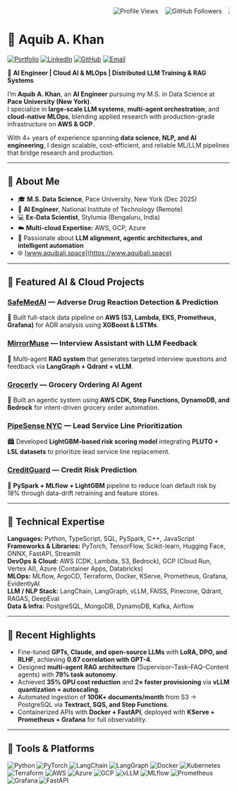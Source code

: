 <div align="left">
  <marquee behavior="alternate" scrollamount="3">
    <img src="https://komarev.com/ghpvc/?username=smaliaquib&color=blue" alt="Profile Views" />
    &nbsp;&nbsp;
    <img src="https://img.shields.io/github/followers/smaliaquib?style=social" alt="GitHub Followers" />
    &nbsp;&nbsp;
    <img src="https://img.shields.io/github/stars/smaliaquib?style=social" alt="GitHub Stars" />
  </marquee>
</div>

# 👋 Aquib A. Khan

[![Portfolio](https://img.shields.io/badge/Portfolio-000000?style=flat-square&logo=vercel&logoColor=white)](https://www.aquibali.space)
[![LinkedIn](https://img.shields.io/badge/LinkedIn-0A66C2?style=flat-square&logo=linkedin&logoColor=white)](https://www.linkedin.com/in/smaliaquib)
[![GitHub](https://img.shields.io/badge/GitHub-181717?style=flat-square&logo=github&logoColor=white)](https://github.com/smaliaquib)
[![Email](https://img.shields.io/badge/Email-D14836?style=flat-square&logo=gmail&logoColor=white)](mailto:aquibalicool3@gmail.com)

🤖 **AI Engineer | Cloud AI & MLOps | Distributed LLM Training & RAG Systems**

I’m **Aquib A. Khan**, an **AI Engineer** pursuing my M.S. in Data Science at **Pace University (New York)**.  
I specialize in **large-scale LLM systems**, **multi-agent orchestration**, and **cloud-native MLOps**, blending applied research with production-grade infrastructure on **AWS & GCP**.  

With 4+ years of experience spanning **data science, NLP, and AI engineering**, I design scalable, cost-efficient, and reliable ML/LLM pipelines that bridge research and production.

---

## 🧠 About Me

- 🎓 **M.S. Data Science**, Pace University, New York (Dec 2025)  
- 💼 **AI Engineer**, National Institute of Technology (Remote)  
- 💻 **Ex-Data Scientist**, Stylumia (Bengaluru, India)  
- ☁️ **Multi-cloud Expertise:** AWS, GCP, Azure  
- 🎯 Passionate about **LLM alignment, agentic architectures, and intelligent automation**  
- 🌐 [www.aquibali.space](https://www.aquibali.space)

---

## 🚀 Featured AI & Cloud Projects

### [SafeMedAI](https://github.com/smaliaquib/SafeMedAI) — Adverse Drug Reaction Detection & Prediction  
🧬 Built full-stack data pipeline on **AWS (S3, Lambda, EKS, Prometheus, Grafana)** for ADR analysis using **XGBoost & LSTMs**.

### [MirrorMuse](https://github.com/smaliaquib/MirrorMuse) — Interview Assistant with LLM Feedback  
💬 Multi-agent **RAG system** that generates targeted interview questions and feedback via **LangGraph + Qdrant + vLLM**.

### [Grocerly](https://github.com/smaliaquib/Grocerly) — Grocery Ordering AI Agent  
🛒 Built an agentic system using **AWS CDK, Step Functions, DynamoDB, and Bedrock** for intent-driven grocery order automation.

### [PipeSense NYC](https://github.com/smaliaquib/unified-ml-lab) — Lead Service Line Prioritization  
🏙️ Developed **LightGBM-based risk scoring model** integrating **PLUTO + LSL datasets** to prioritize lead service line replacement.

### [CreditGuard](https://github.com/smaliaquib/CreditGuard) — Credit Risk Prediction  
🏦 **PySpark + MLflow + LightGBM** pipeline to reduce loan default risk by 18% through data-drift retraining and feature stores.

---


## 🧩 Technical Expertise

**Languages:** Python, TypeScript, SQL, PySpark, C++, JavaScript  
**Frameworks & Libraries:** PyTorch, TensorFlow, Scikit-learn, Hugging Face, ONNX, FastAPI, Streamlit  
**DevOps & Cloud:** AWS (CDK, Lambda, S3, Bedrock), GCP (Cloud Run, Vertex AI), Azure (Container Apps, Databricks)  
**MLOps:** MLflow, ArgoCD, Terraform, Docker, KServe, Prometheus, Grafana, EvidentlyAI  
**LLM / NLP Stack:** LangChain, LangGraph, vLLM, FAISS, Pinecone, Qdrant, RAGAS, DeepEval  
**Data & Infra:** PostgreSQL, MongoDB, DynamoDB, Kafka, Airflow  

---

## 🧪 Recent Highlights

- Fine-tuned **GPTs, Claude, and open-source LLMs** with **LoRA, DPO, and RLHF**, achieving **0.87 correlation with GPT-4**.  
- Designed **multi-agent RAG architecture** (Supervisor–Task–FAQ–Content agents) with **79% task autonomy**.  
- Achieved **35% GPU cost reduction** and **2× faster provisioning** via **vLLM quantization + autoscaling**.  
- Automated ingestion of **100K+ documents/month** from S3 → PostgreSQL via **Textract, SQS, and Step Functions**.  
- Containerized APIs with **Docker + FastAPI**, deployed with **KServe + Prometheus + Grafana** for full observability.  

---

## 🧰 Tools & Platforms

![Python](https://img.shields.io/badge/Python-3776AB?style=for-the-badge&logo=python)
![PyTorch](https://img.shields.io/badge/PyTorch-EE4C2C?style=for-the-badge&logo=pytorch)
![LangChain](https://img.shields.io/badge/LangChain-FF9900?style=for-the-badge)
![LangGraph](https://img.shields.io/badge/LangGraph-4A90E2?style=for-the-badge)
![Docker](https://img.shields.io/badge/Docker-2496ED?style=for-the-badge&logo=docker)
![Kubernetes](https://img.shields.io/badge/Kubernetes-326CE5?style=for-the-badge&logo=kubernetes)
![Terraform](https://img.shields.io/badge/Terraform-844FBA?style=for-the-badge&logo=terraform)
![AWS](https://img.shields.io/badge/AWS-FF9900?style=for-the-badge&logo=amazonaws)
![Azure](https://img.shields.io/badge/Azure-0078D4?style=for-the-badge&logo=microsoftazure)
![GCP](https://img.shields.io/badge/GCP-4285F4?style=for-the-badge&logo=googlecloud)
![vLLM](https://img.shields.io/badge/vLLM-000000?style=for-the-badge)
![MLflow](https://img.shields.io/badge/MLflow-0194E2?style=for-the-badge&logo=mlflow)
![Prometheus](https://img.shields.io/badge/Prometheus-E6522C?style=for-the-badge&logo=prometheus)
![Grafana](https://img.shields.io/badge/Grafana-F46800?style=for-the-badge&logo=grafana)
![FastAPI](https://img.shields.io/badge/FastAPI-009688?style=for-the-badge&logo=fastapi)
